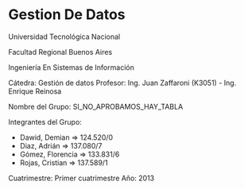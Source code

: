 Gestion De Datos
==============

Universidad Tecnológica Nacional

Facultad Regional Buenos Aires

Ingeniería En Sistemas de Información

Cátedra:  Gestión de datos
Profesor: Ing. Juan Zaffaroni (K3051) - Ing. Enrique Reinosa

Nombre del Grupo: SI_NO_APROBAMOS_HAY_TABLA

Integrantes del Grupo:
  * Dawid, Demian     => 124.520/0
  * Diaz, Adrián      => 137.080/7
  * Gómez, Florencia  => 133.831/6
  * Rojas, Cristian   => 137.589/1

Cuatrimestre: Primer cuatrimestre
Año: 2013
